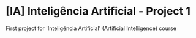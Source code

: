 # [IA] Inteligência Artificial - Project 1
First project for 'Inteligência Artificial' (Artificial Intelligence) course
